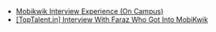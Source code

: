  - [Mobikwik Interview Experience (On Campus)](https://www.geeksforgeeks.org/mobikwik-interview-experience-on-campus/)
- [[TopTalent.in] Interview With Faraz Who Got Into MobiKwik](https://www.geeksforgeeks.org/toptalent-interview-faraz-got-mobikwik/)